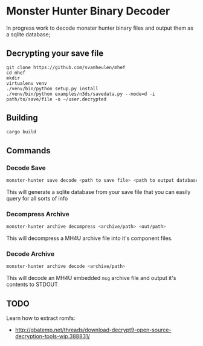# Monster Hunter Binary Decoder

In progress work to decode monster hunter binary files and output them as a sqlite database;

## Decrypting your save file

```
git clone https://github.com/svanheulen/mhef
cd mhef
mkdir
virtualenv venv
./venv/bin/python setup.py install
./venv/bin/python examples/n3ds/savedata.py --mode=d -i path/to/save/file -o ~/user.decrypted
```

## Building

```bash
cargo build
```

## Commands

### Decode Save

```bash
monster-hunter save decode <path to save file> <path to output database>
```

This will generate a sqlite database from your save file that you can easily query for all sorts of info

### Decompress Archive

```bash
monster-hunter archive decompress <archive/path> <out/path> 
```

This will decompress a MH4U archive file into it's component files.

### Decode Archive

```bash
monster-hunter archive decode <archive/path>
```

This will decode an MH4U embedded `msg` archive file and output it's contents to STDOUT

## TODO

Learn how to extract romfs:

* http://gbatemp.net/threads/download-decrypt9-open-source-decryption-tools-wip.388831/

